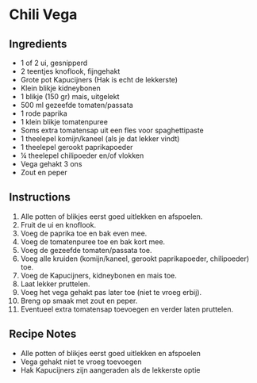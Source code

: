 # Chili Vega

## Ingredients
- 1 of 2 ui, gesnipperd
- 2 teentjes knoflook, fijngehakt
- Grote pot Kapucijners (Hak is echt de lekkerste)
- Klein blikje kidneybonen
- 1 blikje (150 gr) mais, uitgelekt
- 500 ml gezeefde tomaten/passata
- 1 rode paprika
- 1 klein blikje tomatenpuree
- Soms extra tomatensap uit een fles voor spaghettipaste
- 1 theelepel komijn/kaneel (als je dat lekker vindt)
- 1 theelepel gerookt paprikapoeder
- ¼ theelepel chilipoeder en/of vlokken
- Vega gehakt 3 ons
- Zout en peper

## Instructions
1. Alle potten of blikjes eerst goed uitlekken en afspoelen.
2. Fruit de ui en knoflook.
3. Voeg de paprika toe en bak even mee.
4. Voeg de tomatenpuree toe en bak kort mee.
5. Voeg de gezeefde tomaten/passata toe.
6. Voeg alle kruiden (komijn/kaneel, gerookt paprikapoeder, chilipoeder) toe.
7. Voeg de Kapucijners, kidneybonen en mais toe.
8. Laat lekker pruttelen.
9. Voeg het vega gehakt pas later toe (niet te vroeg erbij).
10. Breng op smaak met zout en peper.
11. Eventueel extra tomatensap toevoegen en verder laten pruttelen.

## Recipe Notes
- Alle potten of blikjes eerst goed uitlekken en afspoelen
- Vega gehakt niet te vroeg toevoegen
- Hak Kapucijners zijn aangeraden als de lekkerste optie
